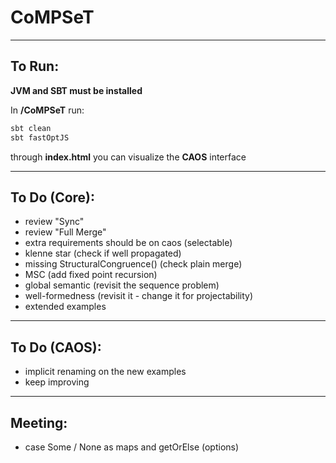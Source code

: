 # CoMPSeT
___

## To Run:
**JVM and SBT must be installed**  
  
In **/CoMPSeT** run:
````bash
sbt clean
sbt fastOptJS
````
through **index.html** you can visualize the **CAOS** interface
___

## To Do (Core):
- review "Sync"
- review "Full Merge"
- extra requirements should be on caos (selectable)
- klenne star (check if well propagated)
- missing StructuralCongruence() (check plain merge)
- MSC (add fixed point recursion)
- global semantic (revisit the sequence problem)
- well-formedness (revisit it - change it for projectability)
- extended examples
___

## To Do (CAOS):
- implicit renaming on the new examples
- keep improving
---

## Meeting:
- case Some / None as maps and getOrElse (options)